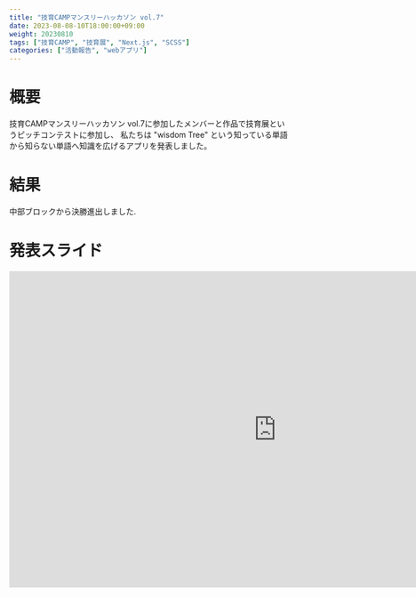 ```yaml
---
title: "技育CAMPマンスリーハッカソン vol.7"
date: 2023-08-08-10T18:00:00+09:00
weight: 20230810
tags: ["技育CAMP", "技育展", "Next.js", "SCSS"]
categories: ["活動報告", "webアプリ"]
---
```


# 概要
技育CAMPマンスリーハッカソン vol.7に参加したメンバーと作品で技育展というピッチコンテストに参加し、
私たちは "wisdom Tree" という知っている単語から知らない単語へ知識を広げるアプリを発表しました。

# 結果
中部ブロックから決勝進出しました.

# 発表スライド

<iframe src="https://docs.google.com/presentation/d/e/2PACX-1vR0Wd_MS751hSvsROIuFXX0Wsq6VDYf0YDRX2ms1fsSKjAv3eRDcqPf7kKBhfUPGFsEpjCt73oWznxt/embed?start=false&loop=false&delayms=3000" frameborder="0" width="960" height="569" allowfullscreen="true" mozallowfullscreen="true" webkitallowfullscreen="true"></iframe>
